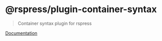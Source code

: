 # @rspress/plugin-container-syntax

> Container syntax plugin for rspress

[Documentation](https://rspress.dev/plugin/official-plugins/container-syntax)
